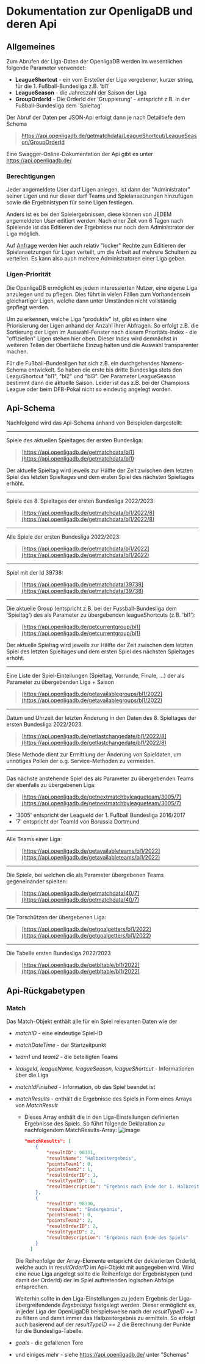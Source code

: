 # Dokumentation zur OpenligaDB und deren Api

## Allgemeines

Zum Abrufen der Liga-Daten der OpenligaDB werden im wesentlichen folgende Parameter verwendet:
- **LeagueShortcut**  - ein vom Ersteller der Liga vergebener, kurzer string, für die 1. Fußball-Bundesliga z.B. 'bl1'
- **LeagueSeason** - die Jahreszahl der Saison der Liga
- **GroupOrderId** - Die OrderId der 'Gruppierung' - entspricht z.B. in der Fußball-Bundesliga dem 'Spieltag' 

Der Abruf der Daten per JSON-Api erfolgt dann je nach Detailtiefe dem Schema

> https://api.openligadb.de/getmatchdata/LeagueShortcut/LeagueSeason/GroupOrderId

Eine Swagger-Online-Dokumentation der Api gibt es unter https://api.openligadb.de/

### Berechtigungen
Jeder angemeldete User darf Ligen anlegen, ist dann der "Administrator" seiner Ligen und nur dieser darf Teams und Spielansetzungen hinzufügen sowie die Ergebnistypen für seine Ligen festlegen. 

Anders ist es bei den Spielergebnissen, diese können von JEDEM angemeldeten User editiert werden. Nach einer Zeit von 6 Tagen nach Spielende ist das Editieren der Ergebnisse nur noch dem Administrator der Liga möglich.

Auf [Anfrage](mailto:&#105;&#110;&#102;&#111;&#064;&#111;&#112;&#101;&#110;&#108;&#105;&#103;&#097;&#100;&#098;&#046;&#100;&#101;) werden hier auch relativ "locker" Rechte zum Editieren der Spielansetzungen für Ligen verteilt, um
die Arbeit auf mehrere Schultern zu verteilen. Es kann also auch mehrere Administratoren einer Liga geben.

### Ligen-Priorität
Die OpenligaDB ermöglicht es jedem interessierten Nutzer, eine eigene Liga anzulegen und zu pflegen. Dies führt in vielen
Fällen zum Vorhandensein gleichartiger Ligen, welche dann unter Umständen nicht vollständig gepflegt werden.

Um zu erkennen, welche Liga "produktiv" ist, gibt es intern eine Priorisierung der Ligen anhand der
Anzahl ihrer Abfragen. So erfolgt z.B. die Sortierung der Ligen im Auswahl-Fenster nach diesem
Prioritäts-Index - die "offiziellen" Ligen stehen hier oben. Dieser Index wird demnächst in weiteren Teilen
der Oberfläche Einzug halten und die Auswahl transparenter machen.

Für die Fußball-Bundesligen hat sich z.B. ein durchgehendes Namens-Schema entwickelt. So haben die erste bis
dritte Bundesliga stets den LeaguShortcut "bl1", "bl2" und "bl3". Der Parameter LeagueSeason bestimmt dann
die aktuelle Saison. Leider ist das z.B. bei der Champions League oder beim DFB-Pokal nicht so eindeutig
angelegt worden.

## Api-Schema
Nachfolgend wird das Api-Schema anhand von Beispielen dargestellt:

---
Spiele des aktuellen Spieltages der ersten Bundesliga:
> [https://api.openligadb.de/getmatchdata/bl1](https://api.openligadb.de/getmatchdata/bl1)

Der aktuelle Spieltag wird jeweils zur Hälfte der Zeit zwischen dem letzten Spiel des letzten Spieltages und dem ersten Spiel des nächsten Spieltages erhöht.

---
Spiele des 8. Spieltages der ersten Bundesliga 2022/2023:
> [https://api.openligadb.de/getmatchdata/bl1/2022/8](https://api.openligadb.de/getmatchdata/bl1/2022/8)

---
Alle Spiele der ersten Bundesliga 2022/2023:
> [https://api.openligadb.de/getmatchdata/bl1/2022](https://api.openligadb.de/getmatchdata/bl1/2022)

---
Spiel mit der Id 39738:
> [https://api.openligadb.de/getmatchdata/39738](https://api.openligadb.de/getmatchdata/39738)

---
Die aktuelle Group (entspricht z.B. bei der Fussball-Bundesliga dem 'Spieltag') des als Parameter zu übergebenden leagueShortcuts (z.B. 'bl1'):
> [https://api.openligadb.de/getcurrentgroup/bl1](https://api.openligadb.de/getcurrentgroup/bl1)

Der aktuelle Spieltag wird jeweils zur Hälfte der Zeit zwischen dem letzten Spiel des letzten Spieltages und dem ersten Spiel des nächsten Spieltages erhöht.


---
Eine Liste der Spiel-Einteilungen (Spieltag, Vorrunde, Finale, ...) der als Parameter zu übergebenden Liga + Saison
> [https://api.openligadb.de/getavailablegroups/bl1/2022](https://api.openligadb.de/getavailablegroups/bl1/2022)

---
Datum und Uhrzeit der letzten Änderung in den Daten des 8. Spieltages der ersten Bundesliga 2022/2023.
> [https://api.openligadb.de/getlastchangedate/bl1/2022/8](https://api.openligadb.de/getlastchangedate/bl1/2022/8)

Diese Methode dient zur Ermittlung der Änderung von Spieldaten, um unnötiges Pollen der o.g. Service-Methoden zu vermeiden.

---
Das nächste anstehende Spiel des als Parameter zu übergebenden Teams der ebenfalls zu übergebenen Liga:
> [https://api.openligadb.de/getnextmatchbyleagueteam/3005/7](https://api.openligadb.de/getnextmatchbyleagueteam/3005/7)

- '3005' entspricht der LeagueId der 1. Fußball Bundesliga 2016/2017
- '7' entspricht der TeamId von Borussia Dortmund

---
Alle Teams einer Liga:
> [https://api.openligadb.de/getavailableteams/bl1/2022](https://api.openligadb.de/getavailableteams/bl1/2022)


---
Die Spiele, bei welchen die als Parameter übergebenen Teams gegeneinander spielten:
> [https://api.openligadb.de/getmatchdata/40/7](https://api.openligadb.de/getmatchdata/40/7)

---
Die Torschützen der übergebenen Liga:
> [https://api.openligadb.de/getgoalgetters/bl1/2022](https://api.openligadb.de/getgoalgetters/bl1/2022)


---
Die Tabelle ersten Bundesliga 2022/2023
> [https://api.openligadb.de/getbltable/bl1/2022](https://api.openligadb.de/getbltable/bl1/2022)


## Api-Rückgabetypen

### Match
Das Match-Objekt enthält alle für ein Spiel relevanten Daten wie der 
- *matchID* - eine eindeutige Spiel-ID 
- *matchDateTime* - der Startzeitpunkt 
- *team1* und *team2* - die beteiligten Teams
- *leaugeId, leagueName, leagueSeason, leagueShortcut* - Informationen über die Liga
- *matchIdFinished* - Information, ob das Spiel beendet ist
- *matchResults* - enthält die Ergebnisse des Spiels in Form eines Arrays von *MatchResult*
    - Dieses Array enthält die in den Liga-Einstellungen definierten Ergebnisse des Spiels. So führt folgende Deklaration zu nachfolgendem MatchResults-Array:
     ![image](https://user-images.githubusercontent.com/7813965/231270437-2768b27d-2940-4d7b-90ab-303bd9521e6d.png)
        ```json
        "matchResults": [
            {
                "resultID": 98331,
                "resultName": "Halbzeitergebnis",
                "pointsTeam1": 0,
                "pointsTeam2": 1,
                "resultOrderID": 1,
                "resultTypeID": 1,
                "resultDescription": "Ergebnis nach Ende der 1. Halbzeit"
            },
            {
                "resultID": 98330,
                "resultName": "Endergebnis",
                "pointsTeam1": 0,
                "pointsTeam2": 2,
                "resultOrderID": 2,
                "resultTypeID": 2,
                "resultDescription": "Ergebnis nach Ende des Spiels"
            }
          ]
        ```
    Die Reihenfolge der Array-Elemente entspricht der deklarierten OrderId, welche auch in *resultOrderID* im Api-Objekt mit ausgegeben wird. Wird eine neue Liga angelegt sollte die Reihenfolge der Ergebnistypen (und damit der OrderId) der im Spiel auftretenden logischen Abfolge entsprechen.

    Weiterhin sollte in den Liga-Einstellungen zu jedem Ergebnis der Liga-übergreifendende *Ergebnistyp* festgelegt werden. Dieser ermöglicht es, in jeder Liga der OpenLigaDB beispielsweise nach der *resultTypeID == 1* zu filtern und damit immer das Halbzeitergebnis zu ermitteln.
    So erfolgt auch basierend auf der *resultTypeID == 2* die Berechnung der Punkte für die Bundesliga-Tabelle. 
- *goals* - die gefallenen Tore
- und einiges mehr - siehe  https://api.openligadb.de/ unter "Schemas"


